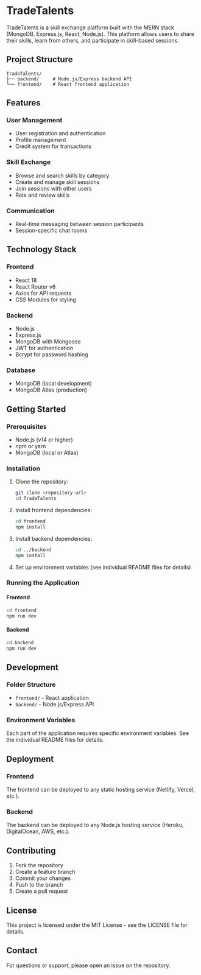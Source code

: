 # TradeTalents

TradeTalents is a skill exchange platform built with the MERN stack (MongoDB, Express.js, React, Node.js). This platform allows users to share their skills, learn from others, and participate in skill-based sessions.

## Project Structure

```
TradeTalents/
├── backend/     # Node.js/Express backend API
└── frontend/    # React frontend application
```

## Features

### User Management
- User registration and authentication
- Profile management
- Credit system for transactions

### Skill Exchange
- Browse and search skills by category
- Create and manage skill sessions
- Join sessions with other users
- Rate and review skills

### Communication
- Real-time messaging between session participants
- Session-specific chat rooms

## Technology Stack

### Frontend
- React 18
- React Router v6
- Axios for API requests
- CSS Modules for styling

### Backend
- Node.js
- Express.js
- MongoDB with Mongoose
- JWT for authentication
- Bcrypt for password hashing

### Database
- MongoDB (local development)
- MongoDB Atlas (production)

## Getting Started

### Prerequisites
- Node.js (v14 or higher)
- npm or yarn
- MongoDB (local or Atlas)

### Installation

1. Clone the repository:
   ```bash
   git clone <repository-url>
   cd TradeTalents
   ```

2. Install frontend dependencies:
   ```bash
   cd frontend
   npm install
   ```

3. Install backend dependencies:
   ```bash
   cd ../backend
   npm install
   ```

4. Set up environment variables (see individual README files for details)

### Running the Application

#### Frontend
```bash
cd frontend
npm run dev
```

#### Backend
```bash
cd backend
npm run dev
```

## Development

### Folder Structure
- `frontend/` - React application
- `backend/` - Node.js/Express API

### Environment Variables
Each part of the application requires specific environment variables. See the individual README files for details.

## Deployment

### Frontend
The frontend can be deployed to any static hosting service (Netlify, Vercel, etc.).

### Backend
The backend can be deployed to any Node.js hosting service (Heroku, DigitalOcean, AWS, etc.).

## Contributing
1. Fork the repository
2. Create a feature branch
3. Commit your changes
4. Push to the branch
5. Create a pull request

## License
This project is licensed under the MIT License - see the LICENSE file for details.

## Contact
For questions or support, please open an issue on the repository.